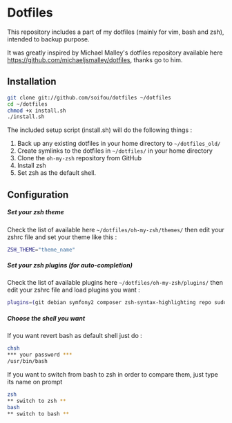 Dotfiles
========

This repository includes a part of my dotfiles (mainly for vim, bash and zsh), intended to backup purpose.

It was greatly inspired by Michael Malley's dotfiles repository available here https://github.com/michaeljsmalley/dotfiles, thanks go to him.


Installation
------------

``` bash
git clone git://github.com/soifou/dotfiles ~/dotfiles
cd ~/dotfiles
chmod +x install.sh
./install.sh
```

The included setup script (install.sh) will do the following things :

1. Back up any existing dotfiles in your home directory to `~/dotfiles_old/`
2. Create symlinks to the dotfiles in `~/dotfiles/` in your home directory
3. Clone the `oh-my-zsh` repository from GitHub
4. Install zsh
5. Set zsh as the default shell.

Configuration
-------------
##### Set your zsh theme
Check the list of available here `~/dotfiles/oh-my-zsh/themes/` then edit your zshrc file and set your theme like this :
``` bash
ZSH_THEME="theme_name"
```
##### Set your zsh plugins (for auto-completion)
Check the list of available plugins here `~/dotfiles/oh-my-zsh/plugins/` then edit your zshrc file and load plugins you want :
``` bash
plugins=(git debian symfony2 composer zsh-syntax-highlighting repo sudo bundler web-search)
```
##### Choose the shell you want
If you want revert bash as default shell just do :
``` bash
chsh
*** your password ***
/usr/bin/bash
```
If you want to switch from bash to zsh in order to compare them, just type its name on prompt
``` bash
zsh
** switch to zsh **
bash
** switch to bash **
```

[zsh themes]:http://zshthem.es/